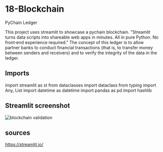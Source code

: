 # 18-Blockchain
PyChain Ledger

This project uses streamlit to showcase a pychain blockchain. "Streamlit turns data scripts into shareable web apps in minutes. All in pure Python. No front‑end experience required."
The concept of this ledger is to allow partner banks to conduct financial transactions (that is, to transfer money between senders and receivers) and to verify the integrity of the data in the ledger.


## Imports
import streamlit as st
from dataclasses import dataclass
from typing import Any, List
import datetime as datetime
import pandas as pd
import hashlib


## Streamlit screenshot
![blockchain validation](../StreamlitScreenShot.jpg "blockchain")


## sources
https://streamlit.io/